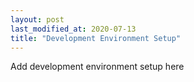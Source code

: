 ```yaml
---
layout: post
last_modified_at: 2020-07-13
title: "Development Environment Setup"
---
```


Add development environment setup here